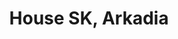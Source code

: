 ---
layout: project.hbs
title: House SK, Arkadia
category: Residential
designers: Makri Chrysi
photography: Makri Chrysi, Tzalla Lena
pdate: April.2013
og:
  enable: true
  title: House SK, Arkadia
  description: The owners of this stone-build residence located in the village of Agios Andreas in Arcadia Province, appointed BaΒatchas to design a holiday retreat, that could also work as the main residence.
  image: projects/house-sk-arkadia/main.jpg
description:
- The owners of this stone-build residence located in the village of Agios Andreas
  in Arcadia Province, appointed BaΒatchas to design a holiday retreat, that could
  also work as the main residence. The aesthetic direction given was not to stir away
  from the traditional architecture of the area, but to incorporate the comforts of
  a city residence.  The premises had neither an impressive building structure, nor
  other elements to suggest a welcoming country house. Always guided by the power
  of natural materials, and inspired by traditional techniques, BaΒatchas decided
  to reveal the natural stone on the facades of the building. The stones that could
  not be revealed were treated with a local natural plaster technique named kourasani.
  The rough texture of the flat walls covered with kourasani, tacitly blend in with
  the unveiled stone walls. In the interior, the traditional layout, dictating the
  beds’ position, led us to preserve the adjoining walls in the main living area.
  A step lower, an alternative living space was introduced to allow a more comfortable
  sitting area. As both main areas were insufficient in terms of height, the decision
  to reveal the stone in the interior walls allowed a feeling of spaciousness and
  elevation.  Light weighted and light coloured textiles were introduced in the living
  area to evoke a contemporary breeze; cushions with traditional embroidery and artifacts
  were carefully placed to maintain the traditional spirit. In the restroom as well
  as in the kitchen area, the walls were also treated with kourasani, and coloured
  with natural techniques.  Marble antiques have been selected to fit in the enclosed
  garden of the premises in-keeping with the rural interior & exterior surroundings.
photos:
- 01.jpg
- 02.jpg
- 03.jpg
- 04.jpg
- 05.jpg
- 06.jpg
- 07.jpg
- '08.jpg'
- '09.jpg'
---